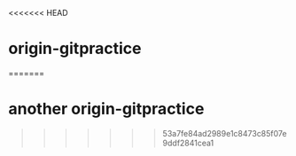 <<<<<<< HEAD
# origin-gitpractice
=======
# another origin-gitpractice
>>>>>>> 53a7fe84ad2989e1c8473c85f07e9ddf2841cea1
